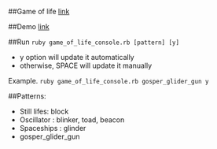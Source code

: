 ##Game of life
[link](https://en.wikipedia.org/wiki/Conway%27s_Game_of_Life)

##Demo
[link](http://cl.ly/0G0R2b3s0638)

##Run
```ruby game_of_life_console.rb [pattern] [y]```
* y option will update it automatically
* otherwise, SPACE will update it manually

Example. ```ruby game_of_life_console.rb gosper_glider_gun y```

##Patterns:
* Still lifes: block
* Oscillator : blinker, toad, beacon
* Spaceships : glinder
* gosper_glider_gun
